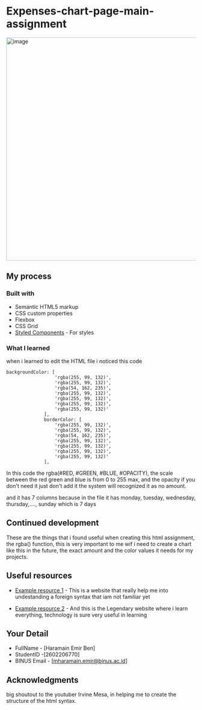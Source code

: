 # Expenses-chart-page-main-assignment
<img width="592" alt="image" src="https://user-images.githubusercontent.com/114371873/210707528-e2ba3d3a-900f-492c-bd9d-2a6e0701e1ee.png">

## My process

### Built with

- Semantic HTML5 markup
- CSS custom properties
- Flexbox
- CSS Grid
- [Styled Components](https://styled-components.com/) - For styles

### What I learned
when i learned to edit the HTML file i noticed this code

```
backgroundColor: [
                  'rgba(255, 99, 132)',
                  'rgba(255, 99, 132)',
                  'rgba(54, 162, 235)',
                  'rgba(255, 99, 132)',
                  'rgba(255, 99, 132)',
                  'rgba(255, 99, 132)',
                  'rgba(255, 99, 132)'
              ],
              borderColor: [
                  'rgba(255, 99, 132)',
                  'rgba(255, 99, 132)',
                  'rgba(54, 162, 235)',
                  'rgba(255, 99, 132)',
                  'rgba(255, 99, 132)',
                  'rgba(255, 99, 132)',
                  'rgba(255, 99, 132)'
              ],
```
In this code the rgba(#RED, #GREEN, #BLUE, #OPACITY), the scale between the red green and blue is from 0 to 255 max, and the opacity if you don't need it just don't add it the system will recognized it as no amount.

and it has 7 columns because in the file it has monday, tuesday, wednesday, thursday,...., sunday which is 7 days

## Continued development
These are the things that i found useful when creating this html assignment, the rgba() function, this is very important to me wif i need to create a chart like this in the future, the exact amount and the color values it needs for my projects.

## Useful resources
- [Example resource 1](https://www.chartjs.org/docs/latest/getting-started/) - This is a website that really help me into undestanding a foreign syntax that iam not familiar yet

- [Example resource 2](https://www.youtube.com/) - And this is the Legendary website where i learn everything, technology is sure very useful in learning

## Your Detail
- FullName - [Haramain Emir Ben]
- StudentID -[2602206770]
- BINUS Email - [mharamain.emir@binus.ac.id]

## Acknowledgments
big shoutout to the youtuber Irvine Mesa, in helping me to create the structure of the html syntax.
              

